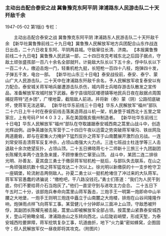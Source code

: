 ### 主动出击配合泰安之战  冀鲁豫克东阿平阴  津浦路东人民游击队二十天歼敌千余

1947-05-02
第1版()
专栏：

　　主动出击配合泰安之战
    冀鲁豫克东阿平阴
    津浦路东人民游击队二十天歼敌千余
    【新华社冀鲁豫前线二十九日电】冀鲁豫人民解放军地方兵团配合山东作战连日出击，二十六日收复东阿、平阴两县城。守敌窜往长清、济南。
    【本报冀鲁豫前线二十九日电】冀鲁豫人民武装一部，二十四日攻克考城东北之后园子据点，守敌土顽张盛孩部一百八十余名全部就歼。计毙敌大队长以下五十余，俘中队长以下一百二十人，缴迫击炮一门，轻重机枪九挺，长短枪一百四十八枝，炮弹四十发，子弹五千发，电台一部。
    【新华社山东三十日电】泰安战役前，泰安、泰宁、蒙山广大人民游击队，二十天中在津浦路东歼敌千余名，予人民解放军收复泰安以有力配合。泰安城关蒋军哨兵屡遭游击队杀伤，城内蒋士兵暗存游击队散发之宣传品，准备解放军攻城时放下武器。泰宁县徂阳区楼德镇等地民兵日夜在敌据点周围捕捉蒋特“还乡团”，广埋地雷，截阻敌人前进。并将新（泰）蒙（阴）公路彻底破坏，使蒋军无法逃窜。
    【新华社华东前线三十日电】华东人民解放军“福州”部队二十六日上午十时在泰安前线击落美造蒋战斗机一架，机身堕于城西北十五里之常家庄，上有号码ＰＭ４０３２，系在美国俄亥俄州制造者。
    【新华社华东前线三十日电】华东人民解放军“福州”部队在夺取雄踞泰安城西南之蒿里山战斗中，创造光辉战例。战争英雄张先军营于二十四日午夜以迅雷之势突破蒋军壕沟、铁丝网及两道鹿砦，即与在密集火力掩护下猛烈反扑之蒋军于山南麓展开激烈白刃战。一连刘常安班击溃蒋军反复冲杀，占领山南强大火力点。三连七班战士杜连学等三人击退敌十余次绝望反扑，占领山顶。二十五日拂晓蒋七十二师新十三旅三十九团副团长陈耀先率两个连急急来援，不顾惨重伤亡窜至山顶。
    战斗中，某团二连二排徐光明、孙善友、夏其盘三勇士于缴获蒋军轻机枪一挺后，与部队失去联系，在山之一角顽强抵抗数十倍之蒋军猛攻达二十次以上。徐光明以新缴获的十一支步枪守卫一座碉堡，轮流射击两侧敌人。孙夏二勇士以一挺机枪堵住了冲过来的大队蒋军。蒋军军官愚蠢的诱骗说：“缴枪吧，干八路没钱花。”勇士们答道：“我们为人民干到底，你们不要给蒋介石当炮灰了。”他们一直坚守到与进攻主力会合。
    二十五日下午五时二十分，该部炮兵奉命向蒿里山蒋军轰击，三炮手王一明第一炮即命中山半腰之大地堡，一炮手王则明三炮连中矗立于山南麓之大炮楼，排炮在山谷间隆隆作响，炮弹雨点样飞向蒋军工事。某营健儿十分钟即从三面冲上山顶，守敌悉被歼俘，其副团长陈耀先被击毙，蒿里山即被解放军全部占领。按蒿里山紧靠泰安城西关，登山可俯瞰全城，津浦路由山之东转向西北，山后陡岩峭壁，形成天堑，为泰安城西险要屏障，蒋军挖筑复杂工事，坑道曲折，地下“火力巢”密如蜂窝，企图固守；但人民解放军仅一昼夜即将其攻克。（附图片）

